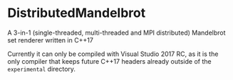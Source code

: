 # DistributedMandelbrot
A 3-in-1 (single-threaded, multi-threaded and MPI distributed) Mandelbrot set renderer written in C++17

Currently it can only be compiled with Visual Studio 2017 RC, 
as it is the only compiler that keeps future C++17 headers already outside of the `experimental` directory.
